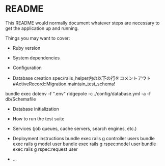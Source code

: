 # README

This README would normally document whatever steps are necessary to get the
application up and running.

Things you may want to cover:

* Ruby version

* System dependencies

* Configuration

* Database creation
spec/rails_helper内の以下の行をコメントアウト
  #ActiveRecord::Migration.maintain_test_schema!

bundle exec  dotenv -f ".env" ridgepole -c ./config/database.yml -a -f db/Schemafile

* Database initialization

* How to run the test suite

* Services (job queues, cache servers, search engines, etc.)

* Deployment instructions
bundle exec rails g controller users
bundle exec rails g model user
bundle exec rails g rspec:model user
bundle exec rails g rspec:request user
* ...

